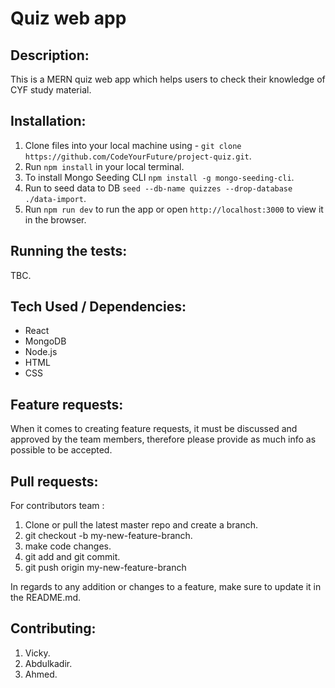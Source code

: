 # Quiz web app

## Description:

This is a MERN quiz web app which helps users to check their knowledge of CYF study material.

## Installation:

1. Clone files into your local machine using - `git clone https://github.com/CodeYourFuture/project-quiz.git`.
2. Run `npm install` in your local terminal.
3. To install Mongo Seeding CLI `npm install -g mongo-seeding-cli`.
4. Run to seed data to DB `seed --db-name quizzes --drop-database ./data-import`.
5. Run `npm run dev` to run the app or open `http://localhost:3000` to view it in the browser.

## Running the tests:

TBC.

## Tech Used / Dependencies:

- React
- MongoDB
- Node.js
- HTML
- CSS

## Feature requests:

When it comes to creating feature requests, it must be discussed and approved by the team members, therefore please provide as much info as possible to be accepted.

## Pull requests:

For contributors team :

1. Clone or pull the latest master repo and create a branch.
2. git checkout -b my-new-feature-branch.
3. make code changes.
4. git add and git commit.
5. git push origin my-new-feature-branch

In regards to any addition or changes to a feature, make sure to update it in
the README.md.

## Contributing:

1. Vicky.
2. Abdulkadir.
3. Ahmed.
